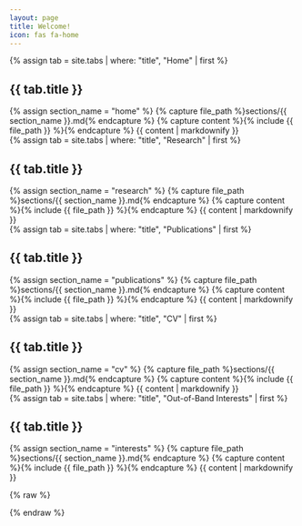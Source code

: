 ```yaml
---
layout: page
title: Welcome!
icon: fas fa-home
---
```



<!-- =================== HOME =================== -->
<section id="home">
  {% assign tab = site.tabs | where: "title", "Home" | first %}
  <h2>{{ tab.title }}</h2>
  {% assign section_name = "home" %}
  {% capture file_path %}sections/{{ section_name }}.md{% endcapture %}
  {% capture content %}{% include {{ file_path }} %}{% endcapture %}
  {{ content | markdownify }}
</section>

<!-- =================== RESEARCH =================== -->
<section id="research">
  {% assign tab = site.tabs | where: "title", "Research" | first %}
  <h2>{{ tab.title }}</h2>
  {% assign section_name = "research" %}
  {% capture file_path %}sections/{{ section_name }}.md{% endcapture %}
  {% capture content %}{% include {{ file_path }} %}{% endcapture %}
  {{ content | markdownify }}
</section>

<!-- =================== PUBLICATIONS =================== -->
<section id="publications">
  {% assign tab = site.tabs | where: "title", "Publications" | first %}
  <h2>{{ tab.title }}</h2>
  {% assign section_name = "publications" %}
  {% capture file_path %}sections/{{ section_name }}.md{% endcapture %}
  {% capture content %}{% include {{ file_path }} %}{% endcapture %}
  {{ content | markdownify }}
</section>

<!-- =================== CV =================== -->
<section id="cv">
  {% assign tab = site.tabs | where: "title", "CV" | first %}
  <h2>{{ tab.title }}</h2>
  {% assign section_name = "cv" %}
  {% capture file_path %}sections/{{ section_name }}.md{% endcapture %}
  {% capture content %}{% include {{ file_path }} %}{% endcapture %}
  {{ content | markdownify }}
</section>

<!-- =================== INTERESTS =================== -->
<section id="interests">
  {% assign tab = site.tabs | where: "title", "Out-of-Band Interests" | first %}
  <h2>{{ tab.title }}</h2>
  {% assign section_name = "interests" %}
  {% capture file_path %}sections/{{ section_name }}.md{% endcapture %}
  {% capture content %}{% include {{ file_path }} %}{% endcapture %}
  {{ content | markdownify }}
</section>



{% raw %}
<script>
window.addEventListener("load", () => {
  const SECTIONS = ["home","research","publications","cv","interests"];
  const OFFSET = 100;

  // Map section IDs to sidebar links
  const linkById = new Map();
  document.querySelectorAll("a.nav-link[href]").forEach(a => {
    const href = a.getAttribute("href") || "";
    if (href === "/" || href === "/#home") {
      linkById.set("home", a);
      return;
    }
    const m = href.match(/^\/#([A-Za-z0-9\-_]+)/);
    if (m && SECTIONS.includes(m[1])) linkById.set(m[1], a);
  });

  const items = SECTIONS.map(id => {
    const sec = document.getElementById(id);
    const link = linkById.get(id);
    return (sec && link) ? {id, sec, link} : null;
  }).filter(Boolean);

  if (!items.length) return;

  const setActive = id =>
    items.forEach(({id: i, link}) => link.classList.toggle("active", i === id));

  function updateActive() {
    const y = window.scrollY;
    const bottom = y + window.innerHeight >= document.documentElement.scrollHeight - 2;
    if (bottom) return setActive(items.at(-1).id);

    let current = items[0].id;
    for (const it of items) {
      if (y >= it.sec.offsetTop - OFFSET) current = it.id;
      else break;
    }
    setActive(current);
  }

  // Smooth scroll on click + update URL
  items.forEach(({link,sec,id}) => {
    link.addEventListener("click", e => {
      e.preventDefault();
      window.scrollTo({top: sec.offsetTop - (OFFSET - 1), behavior: "smooth"});
      history.replaceState(null, "", "/#" + id);
      setActive(id);
    });
  });

  updateActive();
  window.addEventListener("scroll", updateActive, {passive:true});
  window.addEventListener("resize", updateActive);
});
</script>
{% endraw %}






<!-- {% raw %}
<script>
// document.addEventListener("DOMContentLoaded", function () {
window.addEventListener("load", function () {
  // Sections in scroll order (IDs must match your <section id="...">)
  const ORDER = ["home","research","publications","cv","interests"];

  // Find the sidebar links by href, not by class names
  const anchors = Array.from(document.querySelectorAll("a[href]"));
  const linkById = new Map();

  anchors.forEach(a => {
    const href = a.getAttribute("href") || "";
    if (href === "/" || href === "") { linkById.set("home", a); return; }
    const m = href.match(/#([A-Za-z0-9\-_]+)/);
    if (m && ORDER.includes(m[1]) && !linkById.has(m[1])) {
      linkById.set(m[1], a);
    }
  });

  const items = ORDER.map(id => {
    const section = document.getElementById(id);
    const link = linkById.get(id);
    return (section && link) ? { id, section, link } : null;
  }).filter(Boolean);

  if (items.length === 0) return;

  const OFFSET = 100;
  const setActive = idx => items.forEach((it, i) => it.link.classList.toggle("active", i === idx));

  function updateActive() {
    const y = window.scrollY || window.pageYOffset;
    const docH = document.documentElement.scrollHeight;
    const winH = window.innerHeight;

    if (y + winH >= docH - 2) { setActive(items.length - 1); return; }
    if (y <= items[0].section.offsetTop + 200) { setActive(0); return; }

    let idx = 0;
    for (let i = 0; i < items.length; i++) {
      if (y >= (items[i].section.offsetTop - OFFSET)) idx = i; else break;
    }
    setActive(idx);
  }

  // Smooth scroll + keep URL hash consistent
  items.forEach(({ link, id, section }) => {
    link.addEventListener("click", e => {
      const href = link.getAttribute("href") || "";
      if (href === "/" || href.startsWith("/#") || href.startsWith("#")) {
        e.preventDefault();
        window.scrollTo({ top: section.offsetTop - (OFFSET - 1), behavior: "smooth" });
        history.replaceState(null, "", "/#" + id);
      }
    });
  });

  updateActive();
  window.addEventListener("scroll", updateActive, { passive: true });
  window.addEventListener("resize", updateActive);
});
</script>
{% endraw %}

 -->

<!-- 

<script>
document.addEventListener("DOMContentLoaded", function () {
  // Grab all sidebar links
  const rawLinks = Array.from(document.querySelectorAll(".nav-item > a.nav-link"));

  // Build (link,id,section) triples. Map "/" to "home".
  const items = rawLinks.map(link => {
    const href = link.getAttribute("href") || "";
    let id = null;

    if (href.includes("#")) {
      id = href.split("#")[1];
    } else if (href === "/") { // Home in Chirpy
      id = "home";
    }

    const section = id ? document.getElementById(id) : null;
    return section ? { link, id, section } : null;
  }).filter(Boolean);

  // If Home wasn't found, bail early to avoid errors
  if (items.length === 0) return;

  const OFFSET = 100; // match your header/spacing
  const setActive = (idx) => {
    items.forEach((it, i) => it.link.classList.toggle("active", i === idx));
  };

  function updateActive() {
    const scrollY = window.scrollY || window.pageYOffset;
    const docH = document.documentElement.scrollHeight;
    const winH = window.innerHeight;

    // Bottom → last section
    if (scrollY + winH >= docH - 2) {
      setActive(items.length - 1);
      return;
    }

    // Top → Home (first item)
    const firstTop = items[0].section.offsetTop;
    if (scrollY <= firstTop + 200) {
      setActive(0);
      return;
    }

    // Otherwise, pick last section whose top is above the viewport top + OFFSET
    let idx = 0;
    for (let i = 0; i < items.length; i++) {
      const top = items[i].section.offsetTop - OFFSET;
      if (scrollY >= top) idx = i; else break;
    }
    setActive(idx);
  }

  // Smooth scroll + hash update
  items.forEach(({ link, id, section }) => {
    link.addEventListener("click", function (e) {
      const href = link.getAttribute("href") || "";
      if (href === "/" || href.startsWith("/#")) {
        e.preventDefault();
        window.scrollTo({ top: section.offsetTop - (OFFSET - 1), behavior: "smooth" });
        history.replaceState(null, "", "/#" + id);
      }
    });
  });

  updateActive();
  window.addEventListener("scroll", updateActive, { passive: true });
  window.addEventListener("resize", updateActive);
});
</script>


 -->
